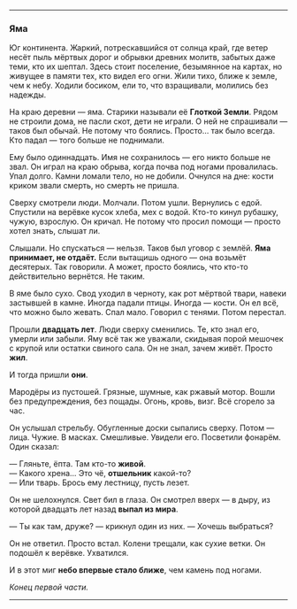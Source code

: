 

---

### **Яма**

Юг континента. Жаркий, потрескавшийся от солнца край, где ветер несёт пыль мёртвых дорог и обрывки древних молитв, забытых даже теми, кто их шептал. Здесь стоит поселение, безымянное на картах, но живущее в памяти тех, кто видел его огни. Жили тихо, ближе к земле, чем к небу. Ходили босиком, ели то, что взращивали, молились без надежды.

На краю деревни — яма. Старики называли её **Глоткой Земли**. Рядом не строили дома, не пасли скот, дети не играли. О ней не спрашивали — таков был обычай. Не потому что боялись. Просто… так было всегда. Кто падал — того больше не поднимали.

Ему было одиннадцать. Имя не сохранилось — его никто больше не звал. Он играл на краю обрыва, когда почва под ногами провалилась. Упал долго. Камни ломали тело, но не добили. Очнулся на дне: кости криком звали смерть, но смерть не пришла.

Сверху смотрели люди. Молчали. Потом ушли. Вернулись с едой. Спустили на верёвке кусок хлеба, мех с водой. Кто-то кинул рубашку, чужую, взрослую. Он кричал. Не потому что просил помощи — просто хотел знать, слышат ли.

Слышали. Но спускаться — нельзя. Таков был уговор с землёй. **Яма принимает, не отдаёт.** Если вытащишь одного — она возьмёт десятерых. Так говорили. А может, просто боялись, что кто-то действительно вернётся. Не таким.

В яме было сухо. Свод уходил в черноту, как рот мёртвой твари, навеки застывшей в камне. Иногда падали птицы. Иногда — кости. Он ел всё, что можно было жевать. Спал мало. Говорил с тенями. Потом перестал.

Прошли **двадцать лет**. Люди сверху сменились. Те, кто знал его, умерли или забыли. Яму всё так же уважали, скидывая порой мешочек с крупой или остатки свиного сала. Он не знал, зачем живёт. Просто **жил**.

И тогда пришли **они**.

Мародёры из пустошей. Грязные, шумные, как ржавый мотор. Вошли без предупреждения, без пощады. Огонь, кровь, визг. Всё сгорело за час.

Он услышал стрельбу. Обугленные доски сыпались сверху. Потом — лица. Чужие. В масках. Смешливые. Увидели его. Посветили фонарём. Один сказал:

— Гляньте, ёпта. Там кто-то **живой**.  
— Какого хрена... Это чё, **отшельник** какой-то?  
— Или тварь. Брось ему лестницу, пусть лезет.

Он не шелохнулся. Свет бил в глаза. Он смотрел вверх — в дыру, из которой двадцать лет назад **выпал из мира**.

— Ты как там, друже? — крикнул один из них. — Хочешь выбраться?

Он не ответил. Просто встал. Колени трещали, как сухие ветки. Он подошёл к верёвке. Ухватился.

И в этот миг **небо впервые стало ближе**, чем камень под ногами.

_Конец первой части._

---
